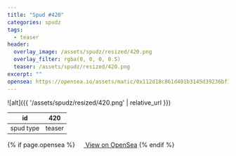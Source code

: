 ```yaml
---
title: "Spud #420"
categories: spudz
tags:
  - teaser
header:
  overlay_image: /assets/spudz/resized/420.png
  overlay_filter: rgba(0, 0, 0, 0.5)
  teaser: /assets/spudz/resized/420.png
excerpt: ""
opensea: https://opensea.io/assets/matic/0x112d18c861d401b3145d39236bf149f01e18beed/420
---
```

![alt]({{ '/assets/spudz/resized/420.png' | relative_url }})

| id | 420 |
|-|-|
| spud type | teaser |

{% if page.opensea %}
<a href="{{page.opensea}}" class="btn btn--info" onclick="window.open(this.href, '_blank'); return false;"><img src="/assets/images/opensea.svg" width="16px"><span>  View on OpenSea</span></a>
{% endif %}
